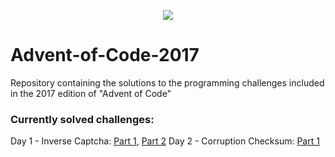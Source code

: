 <p align="center">
 <img src=http://www.brianbunke.com/images/aoc2017.png>
</p>

# Advent-of-Code-2017
Repository containing the solutions to the programming challenges included in the 2017 edition of "Advent of Code"

### Currently solved challenges:
Day 1 - Inverse Captcha: [Part 1](https://github.com/AlexGascon/Advent-of-Code-2017/tree/master/Day-1/part_1.py), [Part 2](https://github.com/AlexGascon/Advent-of-Code-2017/tree/master/Day-1/part_2.py)
Day 2 - Corruption Checksum: [Part 1](https://github.com/AlexGascon/Advent-of-Code-2017/tree/master/Day-2/part_1.py)
